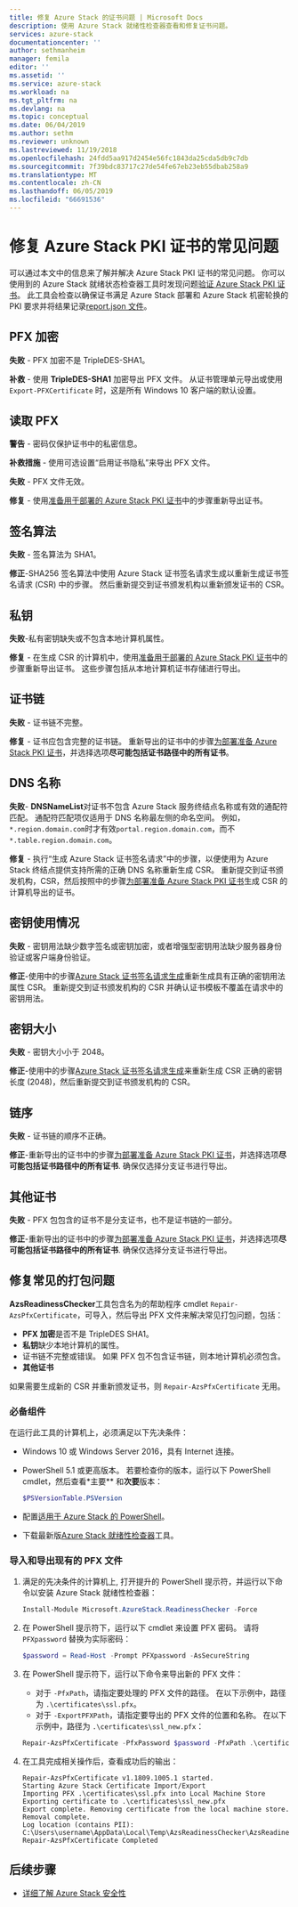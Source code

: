 ```yaml
---
title: 修复 Azure Stack 的证书问题 | Microsoft Docs
description: 使用 Azure Stack 就绪性检查器查看和修复证书问题。
services: azure-stack
documentationcenter: ''
author: sethmanheim
manager: femila
editor: ''
ms.assetid: ''
ms.service: azure-stack
ms.workload: na
ms.tgt_pltfrm: na
ms.devlang: na
ms.topic: conceptual
ms.date: 06/04/2019
ms.author: sethm
ms.reviewer: unknown
ms.lastreviewed: 11/19/2018
ms.openlocfilehash: 24fdd5aa917d2454e56fc1843da25cda5db9c7db
ms.sourcegitcommit: 7f39bdc83717c27de54fe67eb23eb55dbab258a9
ms.translationtype: MT
ms.contentlocale: zh-CN
ms.lasthandoff: 06/05/2019
ms.locfileid: "66691536"
---
```

# <a name="remediate-common-issues-for-azure-stack-pki-certificates"></a>修复 Azure Stack PKI 证书的常见问题

可以通过本文中的信息来了解并解决 Azure Stack PKI 证书的常见问题。 你可以使用到的 Azure Stack 就绪状态检查器工具时发现问题[验证 Azure Stack PKI 证书](azure-stack-validate-pki-certs.md)。 此工具会检查以确保证书满足 Azure Stack 部署和 Azure Stack 机密轮换的 PKI 要求并将结果记录[report.json 文件](azure-stack-validation-report.md)。  

## <a name="pfx-encryption"></a>PFX 加密

**失败** - PFX 加密不是 TripleDES-SHA1。

**补救** - 使用 **TripleDES-SHA1** 加密导出 PFX 文件。 从证书管理单元导出或使用 `Export-PFXCertificate` 时，这是所有 Windows 10 客户端的默认设置。

## <a name="read-pfx"></a>读取 PFX

**警告** - 密码仅保护证书中的私密信息。  

**补救措施** - 使用可选设置“启用证书隐私”来导出 PFX 文件。   

**失败** - PFX 文件无效。  

**修复** - 使用[准备用于部署的 Azure Stack PKI 证书](azure-stack-prepare-pki-certs.md)中的步骤重新导出证书。

## <a name="signature-algorithm"></a>签名算法

**失败** - 签名算法为 SHA1。

**修正**-SHA256 签名算法中使用 Azure Stack 证书签名请求生成以重新生成证书签名请求 (CSR) 中的步骤。 然后重新提交到证书颁发机构以重新颁发证书的 CSR。

## <a name="private-key"></a>私钥

**失败**-私有密钥缺失或不包含本地计算机属性。  

**修复** - 在生成 CSR 的计算机中，使用[准备用于部署的 Azure Stack PKI 证书](azure-stack-prepare-pki-certs.md#prepare-certificates-for-deployment)中的步骤重新导出证书。 这些步骤包括从本地计算机证书存储进行导出。

## <a name="certificate-chain"></a>证书链

**失败** - 证书链不完整。  

**修复** - 证书应包含完整的证书链。 重新导出的证书中的步骤[为部署准备 Azure Stack PKI 证书](azure-stack-prepare-pki-certs.md#prepare-certificates-for-deployment)，并选择选项**尽可能包括证书路径中的所有证书**。

## <a name="dns-names"></a>DNS 名称

**失败**- **DNSNameList**对证书不包含 Azure Stack 服务终结点名称或有效的通配符匹配。 通配符匹配项仅适用于 DNS 名称最左侧的命名空间。 例如，`*.region.domain.com`时才有效`portal.region.domain.com`，而不`*.table.region.domain.com`。

**修复** - 执行“生成 Azure Stack 证书签名请求”中的步骤，以便使用为 Azure Stack 终结点提供支持所需的正确 DNS 名称重新生成 CSR。 重新提交到证书颁发机构，CSR，然后按照中的步骤[为部署准备 Azure Stack PKI 证书](azure-stack-prepare-pki-certs.md#prepare-certificates-for-deployment)生成 CSR 的计算机导出的证书。  

## <a name="key-usage"></a>密钥使用情况

**失败** - 密钥用法缺少数字签名或密钥加密，或者增强型密钥用法缺少服务器身份验证或客户端身份验证。  

**修正**-使用中的步骤[Azure Stack 证书签名请求生成](azure-stack-get-pki-certs.md)重新生成具有正确的密钥用法属性 CSR。 重新提交到证书颁发机构的 CSR 并确认证书模板不覆盖在请求中的密钥用法。

## <a name="key-size"></a>密钥大小

**失败** - 密钥大小小于 2048。

**修正**-使用中的步骤[Azure Stack 证书签名请求生成](azure-stack-get-pki-certs.md)来重新生成 CSR 正确的密钥长度 (2048)，然后重新提交到证书颁发机构的 CSR。

## <a name="chain-order"></a>链序

**失败** - 证书链的顺序不正确。  

**修正**-重新导出的证书中的步骤[为部署准备 Azure Stack PKI 证书](azure-stack-prepare-pki-certs.md#prepare-certificates-for-deployment)，并选择选项**尽可能包括证书路径中的所有证书**. 确保仅选择分支证书进行导出。

## <a name="other-certificates"></a>其他证书

**失败** - PFX 包包含的证书不是分支证书，也不是证书链的一部分。  

**修正**-重新导出的证书中的步骤[为部署准备 Azure Stack PKI 证书](azure-stack-prepare-pki-certs.md#prepare-certificates-for-deployment)，并选择选项**尽可能包括证书路径中的所有证书**. 确保仅选择分支证书进行导出。

## <a name="fix-common-packaging-issues"></a>修复常见的打包问题

**AzsReadinessChecker**工具包含名为的帮助程序 cmdlet `Repair-AzsPfxCertificate`，可导入，然后导出 PFX 文件来解决常见打包问题，包括：

- **PFX 加密**是否不是 TripleDES SHA1。
- **私钥**缺少本地计算机的属性。
-  证书链不完整或错误。 如果 PFX 包不包含证书链，则本地计算机必须包含。
- **其他证书**

如果需要生成新的 CSR 并重新颁发证书，则 `Repair-AzsPfxCertificate` 无用。

### <a name="prerequisites"></a>必备组件

在运行此工具的计算机上，必须满足以下先决条件：

- Windows 10 或 Windows Server 2016，具有 Internet 连接。
- PowerShell 5.1 或更高版本。 若要检查你的版本，运行以下 PowerShell cmdlet，然后查看*主要** 和**次要**版本：

   ```powershell
   $PSVersionTable.PSVersion
   ```

- 配置[适用于 Azure Stack 的 PowerShell](azure-stack-powershell-install.md)。
- 下载最新版[Azure Stack 就绪性检查器](https://aka.ms/AzsReadinessChecker)工具。

### <a name="import-and-export-an-existing-pfx-file"></a>导入和导出现有的 PFX 文件

1. 满足的先决条件的计算机上, 打开提升的 PowerShell 提示符，并运行以下命令以安装 Azure Stack 就绪性检查器：

   ```powershell
   Install-Module Microsoft.AzureStack.ReadinessChecker -Force
   ```

2. 在 PowerShell 提示符下，运行以下 cmdlet 来设置 PFX 密码。 请将 `PFXpassword` 替换为实际密码：

   ```powershell
   $password = Read-Host -Prompt PFXpassword -AsSecureString
   ```

3. 在 PowerShell 提示符下，运行以下命令来导出新的 PFX 文件：

   - 对于 `-PfxPath`，请指定要处理的 PFX 文件的路径。 在以下示例中，路径为 `.\certificates\ssl.pfx`。
   - 对于 `-ExportPFXPath`，请指定要导出的 PFX 文件的位置和名称。 在以下示例中，路径为 `.\certificates\ssl_new.pfx`：

   ```powershell
   Repair-AzsPfxCertificate -PfxPassword $password -PfxPath .\certificates\ssl.pfx -ExportPFXPath .\certificates\ssl_new.pfx
   ```  

4. 在工具完成相关操作后，查看成功后的输出：

   ```shell
   Repair-AzsPfxCertificate v1.1809.1005.1 started.
   Starting Azure Stack Certificate Import/Export
   Importing PFX .\certificates\ssl.pfx into Local Machine Store
   Exporting certificate to .\certificates\ssl_new.pfx
   Export complete. Removing certificate from the local machine store.
   Removal complete.
   Log location (contains PII): C:\Users\username\AppData\Local\Temp\AzsReadinessChecker\AzsReadinessChecker.log
   Repair-AzsPfxCertificate Completed
   ```

## <a name="next-steps"></a>后续步骤

- [详细了解 Azure Stack 安全性](azure-stack-rotate-secrets.md)
